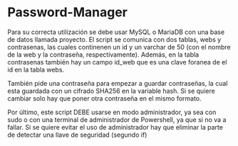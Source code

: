 # Password-Manager

Para su correcta utilización se debe usar MySQL o MariaDB con una base de datos llamada proyecto. El script se comunica con dos tablas, webs y contrasenas, las cuales continenen un id y un varchar de 50 (con el nombre de la web y la contraseña, respectivamente). Además, en la tabla contrasenas también hay un campo id_web que es una clave foranea de el id en la tabla webs.

También pide una contraseña para empezar a guardar contraseñas, la cual esta guardada con un cifrado SHA256 en la variable hash. Si se quiere cambiar solo hay que poner otra contraseña en el mismo formato.

Por último, este script DEBE usarse en modo administrador, ya sea con sudo o con una terminal de administrador de Powershell, ya que si no va a fallar. Si se quiere evitar el uso de administrador hay que eliminar la parte de detectar una llave de seguridad (segundo if)
